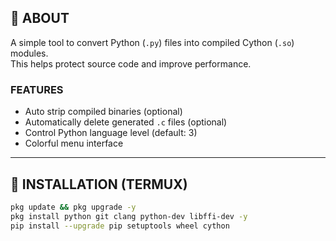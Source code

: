 ## **📌 ABOUT**
A simple tool to convert Python (`.py`) files into compiled Cython (`.so`) modules.  
This helps protect source code and improve performance.  

### FEATURES
- Auto strip compiled binaries (optional)  
- Automatically delete generated `.c` files (optional)  
- Control Python language level (default: 3)  
- Colorful menu interface  

---

## **🚀 INSTALLATION (TERMUX)**

```bash
pkg update && pkg upgrade -y
pkg install python git clang python-dev libffi-dev -y
pip install --upgrade pip setuptools wheel cython
